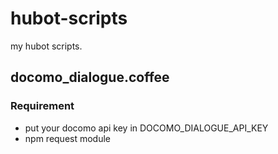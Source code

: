 # hubot-scripts

my hubot scripts.

## docomo_dialogue.coffee

### Requirement

- put your docomo api key in DOCOMO_DIALOGUE_API_KEY
- npm request module
